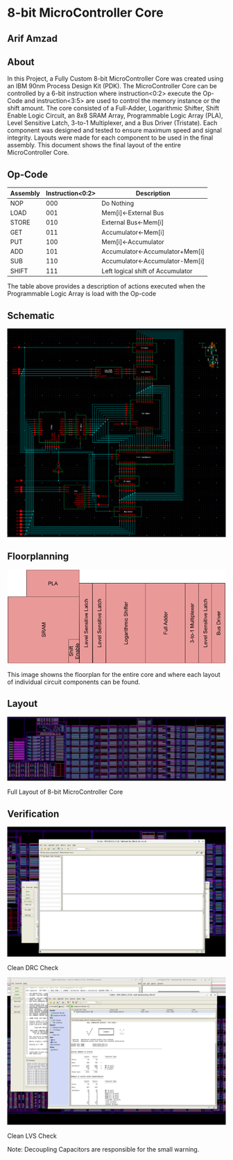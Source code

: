 # 8-bit MicroController Core
## Arif Amzad

## About
In this Project, a Fully Custom 8-bit MicroController Core was created using an IBM 90nm Process Design Kit (PDK). The MicroController Core can be controlled by a 6-bit instruction where instruction<0:2> execute the Op-Code and instruction<3:5> are used to control the memory instance or the shift amount. The core consisted of a Full-Adder, Logarithmic Shifter, Shift Enable Logic Circuit, an 8x8 SRAM Array, Programmable Logic Array (PLA), Level Sensitive Latch, 3-to-1 Multiplexer, and a Bus Driver (Tristate). Each component was designed and tested to ensure maximum speed and signal integrity. Layouts were made for each component to be used in the final assembly. This document shows the final layout of the entire MicroController Core. 

## Op-Code
| Assembly | Instruction<0:2> | Description                       |
|----------|------------------|-----------------------------------|
| NOP      | 000              | Do Nothing                        |
| LOAD     | 001              | Mem[i]<-External Bus              |
| STORE    | 010              | External Bus<-Mem[i]              |
| GET      | 011              | Accumulator<-Mem[i]               |
| PUT      | 100              | Mem[i]<-Accumulator               |
| ADD      | 101              | Accumulator<-Accumulator+Mem[i]   |
| SUB      | 110              | Accumulator<-Accumulator-Mem[i]   |
| SHIFT    | 111              | Left logical shift of Accumulator |

The table above provides a description of actions executed when the Programmable Logic Array is load with the Op-code

## Schematic
![This is an image](Schematic1.png)

## Floorplanning
![This is an image](Floorplan1.png)

This image showns the floorplan for the entire core and where each layout of individual circuit components can be found.

## Layout
![This is an image](Microprocessor.png)

Full Layout of 8-bit MicroController Core

## Verification
![This is an image](DRC_Clean.png)

Clean DRC Check

![This is an image](LVS_Clean.png)

Clean LVS Check

Note: Decoupling Capacitors are responsible for the small warning.
